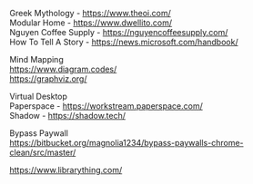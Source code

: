 Greek Mythology - https://www.theoi.com/  
Modular Home - https://www.dwellito.com/  
Nguyen Coffee Supply - https://nguyencoffeesupply.com/  
How To Tell A Story - https://news.microsoft.com/handbook/  

Mind Mapping  
https://www.diagram.codes/  
https://graphviz.org/ 

Virtual Desktop  
Paperspace - https://workstream.paperspace.com/  
Shadow - https://shadow.tech/  

Bypass Paywall  
https://bitbucket.org/magnolia1234/bypass-paywalls-chrome-clean/src/master/  

https://www.librarything.com/  
